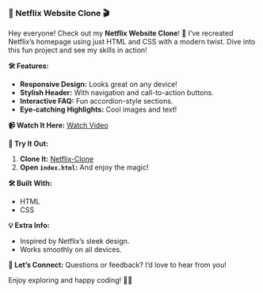 ### 🚀 Netflix Website Clone 🎬

Hey everyone! Check out my **Netflix Website Clone**! 🌟 I’ve recreated Netflix’s homepage using just HTML and CSS with a modern twist. Dive into this fun project and see my skills in action!

**🛠️ Features:**
- **Responsive Design:** Looks great on any device!
- **Stylish Header:** With navigation and call-to-action buttons.
- **Interactive FAQ:** Fun accordion-style sections.
- **Eye-catching Highlights:** Cool images and text!

**📹 Watch It Here:** [Watch Video](https://youtu.be/uX9uqXzY76o)

**🔗 Try It Out:**
1. **Clone It:** [Netflix-Clone](https://github.com/minakshi-141/Netflix-Clone.git)
2. **Open `index.html`:** And enjoy the magic!

**🛠️ Built With:**
- HTML
- CSS

**💡 Extra Info:**
- Inspired by Netflix’s sleek design.
- Works smoothly on all devices.

**👥 Let’s Connect:**
Questions or feedback? I’d love to hear from you!

Enjoy exploring and happy coding! 🚀✨
